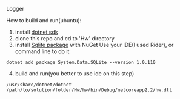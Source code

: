 Logger

How to build and run(ubuntu):
1. install [dotnet sdk](https://dotnet.microsoft.com/download)
2. clone this repo and cd to 'Hw' directory
3. install [Sqlite package](https://www.nuget.org/packages/System.Data.SQLite) with NuGet
Use your IDE(I used Rider), or command line to do it
```
dotnet add package System.Data.SQLite --version 1.0.110
``` 
4. build and run(you better to use ide on this step)

``` 
/usr/share/dotnet/dotnet /path/to/solution/folder/Hw/hw/bin/Debug/netcoreapp2.2/hw.dll
```
